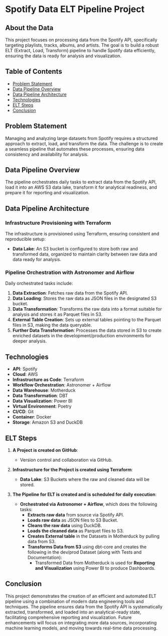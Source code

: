# Spotify Data ELT Pipeline Project

## About the Data

This project focuses on processing data from the Spotify API, specifically targeting playlists, tracks, albums, and artists. The goal is to build a robust ELT (Extract, Load, Transform) pipeline to handle Spotify data efficiently, ensuring the data is ready for analysis and visualization.

## Table of Contents
- [Problem Statement](#problem-statement)
- [Data Pipeline Overview](#data-pipeline-overview)
- [Data Pipeline Architecture](#data-pipeline-architecture)
- [Technologies](#technologies)
- [ELT Steps](#elt-steps)
- [Conclusion](#conclusion)

## Problem Statement

Managing and analyzing large datasets from Spotify requires a structured approach to extract, load, and transform the data. The challenge is to create a seamless pipeline that automates these processes, ensuring data consistency and availability for analysis.

## Data Pipeline Overview

The pipeline orchestrates daily tasks to extract data from the Spotify API, load it into an AWS S3 data lake, transform it for analytical readiness, and prepare it for reporting and visualization.

## Data Pipeline Architecture

### Infrastructure Provisioning with Terraform

The infrastructure is provisioned using Terraform, ensuring consistent and reproducible setup:

- **Data Lake**: An S3 bucket is configured to store both raw and transformed data, organized to maintain clarity between raw data and data ready for analysis.

### Pipeline Orchestration with Astronomer and Airflow

Daily orchestrated tasks include:

1. **Data Extraction**: Fetches raw data from the Spotify API.
2. **Data Loading**: Stores the raw data as JSON files in the designated S3 bucket.
3. **Data Transformation**: Transforms the raw data into a format suitable for analysis and stores it as Parquet files in S3.
4. **External Table Creation**: Sets up external tables pointing to the Parquet files in S3, making the data queryable.
5. **Further Data Transformation**: Processes the data stored in S3 to create enriched datasets in the development/production environments for deeper analysis.

## Technologies

- **API**: Spotify
- **Cloud**: AWS
- **Infrastructure as Code**: Terraform
- **Workflow Orchestration**: Astronomer + Airflow
- **Data Warehouse**: Motherduck
- **Data Transformation**: DBT
- **Data Visualization**: Power BI
- **Virtual Environment**: Poetry
- **CI/CD**: Git
- **Container**: Docker
- **Storage**: Amazon S3 and DuckDB

## ELT Steps

1. **A Project is created on GitHub**:
   - Version control and collaboration via GitHub.
   
2. **Infrastructure for the Project is created using Terraform**:
   - **Data Lake**: S3 Buckets where the raw and cleaned data will be stored.

3. **The Pipeline for ELT is created and is scheduled for daily execution**:
   - **Orchestrated via Astronomer + Airflow**, which does the following tasks:
     - **Extracts raw data** from source via Spotify API.
     - **Loads raw data** as JSON files to S3 Bucket.
     - **Cleans the raw data** using DuckDB.
     - **Loads the cleaned data** as Parquet files to S3.
     - **Creates External table** in the Datasets in Motherduck by pulling data from S3.
     - **Transforms Data from S3** using dbt-core and creates the following in the dev/prod Dataset (along with Tests and Documentation):
       - Transformed Data from Motherduck is used for **Reporting and Visualization** using Power BI to produce Dashboards.

## Conclusion

This project demonstrates the creation of an efficient and automated ELT pipeline using a combination of modern data engineering tools and techniques. The pipeline ensures data from the Spotify API is systematically extracted, transformed, and loaded into an analytical-ready state, facilitating comprehensive reporting and visualization. Future enhancements will focus on integrating more data sources, incorporating machine learning models, and moving towards real-time data processing.
